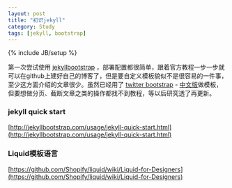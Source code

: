 ```yaml
---
layout: post
title: "初识jekyll"
category: Study
tags: [jekyll, bootstrap]
---
```

{% include JB/setup %}

第一次尝试使用 [jekyllbootstrap](http://jekyllbootstrap.com/) ，部署配置都很简单，跟着官方教程一步一步就可以在github上建好自己的博客了，但是要自定义模板貌似不是很容易的一件事，至少这方面介绍的文章很少。虽然已经用了 [twitter bootstrap](http://twitter.github.com/bootstrap/index.html) - [中文版](http://wrongwaycn.github.com/bootstrap/docs/index.html)做模板，但要想做分页、截断文章之类的操作都找不到教程，等以后研究透了再更新。

### jekyll quick start

[http://jekyllbootstrap.com/usage/jekyll-quick-start.html](http://jekyllbootstrap.com/usage/jekyll-quick-start.html)

### Liquid模板语言

[https://github.com/Shopify/liquid/wiki/Liquid-for-Designers](https://github.com/Shopify/liquid/wiki/Liquid-for-Designers)
